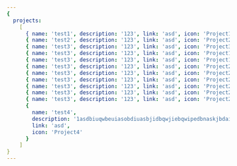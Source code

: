 ```yaml
---
{
  projects:
    [
      { name: 'test1', description: '123', link: 'asd', icon: 'Project1' },
      { name: 'test2', description: '123', link: 'asd', icon: 'Project2' },
      { name: 'test3', description: '123', link: 'asd', icon: 'Project3' },
      { name: 'test3', description: '123', link: 'asd', icon: 'Project1' },
      { name: 'test3', description: '123', link: 'asd', icon: 'Project1' },
      { name: 'test3', description: '123', link: 'asd', icon: 'Project2' },
      { name: 'test3', description: '123', link: 'asd', icon: 'Project2' },
      { name: 'test3', description: '123', link: 'asd', icon: 'Project2' },
      { name: 'test3', description: '123', link: 'asd', icon: 'Project2' },
      { name: 'test3', description: '123', link: 'asd', icon: 'Project2' },
      { name: 'test3', description: '123', link: 'asd', icon: 'Project2' },
      {
        name: 'test4',
        description: '1asdbiuqwbeuiasobdiuasbjidbqwjiebqwipedbnaskjbdaiusbediuqwbejiqwbeijqwbndkjasbdk23',
        link: 'asd',
        icon: 'Project4'
      }
    ]
}
---
```


